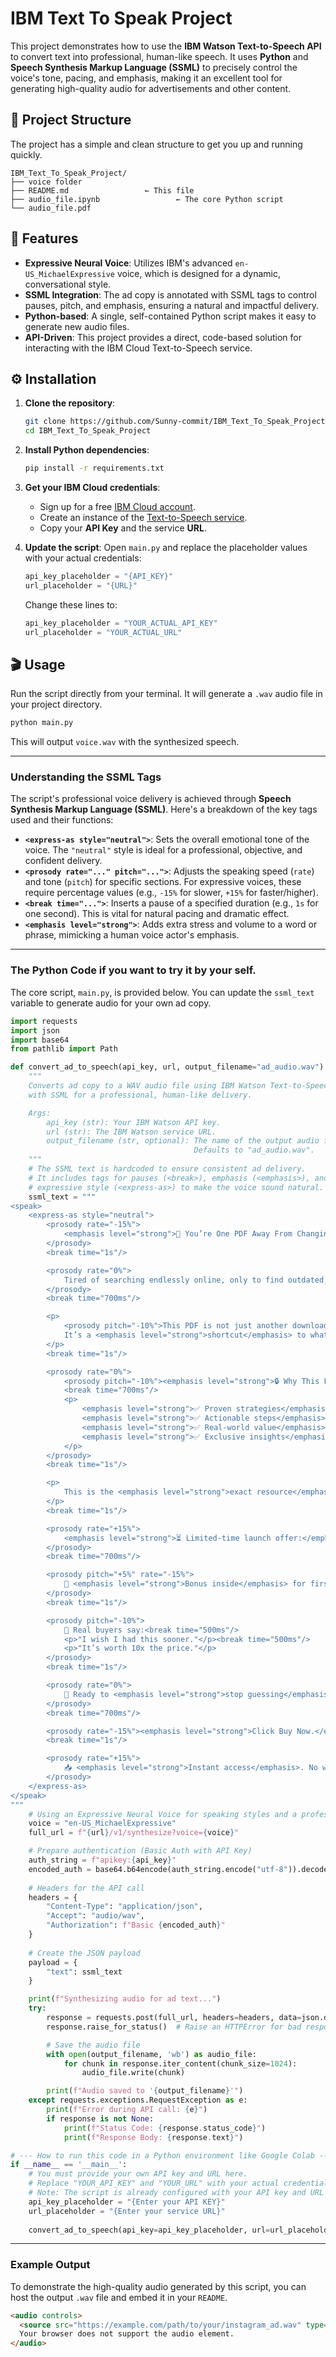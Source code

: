 

# IBM Text To Speak Project

This project demonstrates how to use the **IBM Watson Text-to-Speech API** to convert text into professional, human-like speech. It uses **Python** and **Speech Synthesis Markup Language (SSML)** to precisely control the voice's tone, pacing, and emphasis, making it an excellent tool for generating high-quality audio for advertisements and other content.

## 🚀 Project Structure

The project has a simple and clean structure to get you up and running quickly.

```
IBM_Text_To_Speak_Project/
├── voice folder
├── README.md                 ← This file
├── audio_file.ipynb                 ← The core Python script
└── audio_file.pdf
```

## 🧰 Features

  * **Expressive Neural Voice**: Utilizes IBM's advanced `en-US_MichaelExpressive` voice, which is designed for a dynamic, conversational style.
  * **SSML Integration**: The ad copy is annotated with SSML tags to control pauses, pitch, and emphasis, ensuring a natural and impactful delivery.
  * **Python-based**: A single, self-contained Python script makes it easy to generate new audio files.
  * **API-Driven**: This project provides a direct, code-based solution for interacting with the IBM Cloud Text-to-Speech service.

## ⚙️ Installation

1.  **Clone the repository**:

    ```bash
    git clone https://github.com/Sunny-commit/IBM_Text_To_Speak_Project.git
    cd IBM_Text_To_Speak_Project
    ```

2.  **Install Python dependencies**:

    ```bash
    pip install -r requirements.txt
    ```

3.  **Get your IBM Cloud credentials**:

      * Sign up for a free [IBM Cloud account](https://cloud.ibm.com/registration).
      * Create an instance of the [Text-to-Speech service](https://cloud.ibm.com/catalog/services/text-to-speech).
      * Copy your **API Key** and the service **URL**.

4.  **Update the script**:
    Open `main.py` and replace the placeholder values with your actual credentials:

    ```python
    api_key_placeholder = "{API_KEY}"
    url_placeholder = "{URL}"
    ```

    Change these lines to:

    ```python
    api_key_placeholder = "YOUR_ACTUAL_API_KEY"
    url_placeholder = "YOUR_ACTUAL_URL"
    ```

## 🎬 Usage

Run the script directly from your terminal. It will generate a `.wav` audio file in your project directory.

```bash
python main.py
```

This will output `voice.wav` with the synthesized speech.

-----

### Understanding the SSML Tags

The script's professional voice delivery is achieved through **Speech Synthesis Markup Language (SSML)**. Here's a breakdown of the key tags used and their functions:

  * **`<express-as style="neutral">`**: Sets the overall emotional tone of the voice. The `"neutral"` style is ideal for a professional, objective, and confident delivery.
  * **`<prosody rate="..." pitch="...">`**: Adjusts the speaking speed (`rate`) and tone (`pitch`) for specific sections. For expressive voices, these require percentage values (e.g., `-15%` for slower, `+15%` for faster/higher).
  * **`<break time="...">`**: Inserts a pause of a specified duration (e.g., `1s` for one second). This is vital for natural pacing and dramatic effect.
  * **`<emphasis level="strong">`**: Adds extra stress and volume to a word or phrase, mimicking a human voice actor's emphasis.

-----

### The Python Code if you want to try it by your self.

The core script, `main.py`, is provided below. You can update the `ssml_text` variable to generate audio for your own ad copy.


```python
import requests
import json
import base64
from pathlib import Path

def convert_ad_to_speech(api_key, url, output_filename="ad_audio.wav"):
    """
    Converts ad copy to a WAV audio file using IBM Watson Text-to-Speech API
    with SSML for a professional, human-like delivery.

    Args:
        api_key (str): Your IBM Watson API key.
        url (str): The IBM Watson service URL.
        output_filename (str, optional): The name of the output audio file.
                                         Defaults to "ad_audio.wav".
    """
    # The SSML text is hardcoded to ensure consistent ad delivery.
    # It includes tags for pauses (<break>), emphasis (<emphasis>), and
    # expressive style (<express-as>) to make the voice sound natural.
    ssml_text = """
<speak>
    <express-as style="neutral">
        <prosody rate="-15%">
            <emphasis level="strong">🚨 You’re One PDF Away From Changing Everything 🚨</emphasis>
        </prosody>
        <break time="1s"/>

        <prosody rate="0%">
            Tired of searching endlessly online, only to find outdated, half-baked content?
        </prosody>
        <break time="700ms"/>

        <p>
            <prosody pitch="-10%">This PDF is not just another download.</prosody><break time="400ms"/>
            It’s a <emphasis level="strong">shortcut</emphasis> to what you <emphasis level="strong">actually need</emphasis>.
        </p>
        <break time="1s"/>

        <prosody rate="0%">
            <prosody pitch="-10%"><emphasis level="strong">🔒 Why This PDF?</emphasis></prosody>
            <break time="700ms"/>
            <p>
                <emphasis level="strong">✅ Proven strategies</emphasis> you won’t find for free<break time="300ms"/>
                <emphasis level="strong">✅ Actionable steps</emphasis> – no fluff, just results<break time="300ms"/>
                <emphasis level="strong">✅ Real-world value</emphasis> in every single page<break time="300ms"/>
                <emphasis level="strong">✅ Exclusive insights</emphasis> from [Your Niche/Field] experts
            </p>
        </prosody>
        <break time="1s"/>

        <p>
            This is the <emphasis level="strong">exact resource</emphasis> that <prosody rate="-15%">[thousands/yourself]</prosody> used to <prosody pitch="+5%">[solve a problem/gain success]</prosody>—and now, it’s <emphasis level="strong">your turn</emphasis>.
        </p>
        <break time="1s"/>

        <prosody rate="+15%">
            <emphasis level="strong">⏳ Limited-time launch offer:</emphasis> Get it now before the <emphasis level="strong">price doubles</emphasis>.
        </prosody>
        <break time="700ms"/>

        <prosody pitch="+5%" rate="-15%">
            🎁 <emphasis level="strong">Bonus inside</emphasis> for first <emphasis level="strong">100 downloads</emphasis>.
        </prosody>
        <break time="1s"/>

        <prosody pitch="-10%">
            💬 Real buyers say:<break time="500ms"/>
            <p>"I wish I had this sooner."</p><break time="500ms"/>
            <p>"It’s worth 10x the price."</p>
        </prosody>
        <break time="1s"/>

        <prosody rate="0%">
            🛒 Ready to <emphasis level="strong">stop guessing</emphasis> and start <emphasis level="strong">winning</emphasis>?
        </prosody>
        <break time="700ms"/>

        <prosody rate="-15%"><emphasis level="strong">Click Buy Now.</emphasis></prosody> You won’t regret it.
        <break time="1s"/>

        <prosody rate="+15%">
            📥 <emphasis level="strong">Instant access</emphasis>. No waiting. No BS.
        </prosody>
    </express-as>
</speak>
"""
    # Using an Expressive Neural Voice for speaking styles and a professional tone
    voice = "en-US_MichaelExpressive"
    full_url = f"{url}/v1/synthesize?voice={voice}"

    # Prepare authentication (Basic Auth with API Key)
    auth_string = f"apikey:{api_key}"
    encoded_auth = base64.b64encode(auth_string.encode("utf-8")).decode("utf-8")
    
    # Headers for the API call
    headers = {
        "Content-Type": "application/json",
        "Accept": "audio/wav",
        "Authorization": f"Basic {encoded_auth}"
    }
    
    # Create the JSON payload
    payload = {
        "text": ssml_text
    }

    print(f"Synthesizing audio for ad text...")
    try:
        response = requests.post(full_url, headers=headers, data=json.dumps(payload), stream=True)
        response.raise_for_status()  # Raise an HTTPError for bad responses (4xx or 5xx)

        # Save the audio file
        with open(output_filename, 'wb') as audio_file:
            for chunk in response.iter_content(chunk_size=1024):
                audio_file.write(chunk)

        print(f"Audio saved to '{output_filename}'")
    except requests.exceptions.RequestException as e:
        print(f"Error during API call: {e}")
        if response is not None:
            print(f"Status Code: {response.status_code}")
            print(f"Response Body: {response.text}")

# --- How to run this code in a Python environment like Google Colab ---
if __name__ == '__main__':
    # You must provide your own API key and URL here.
    # Replace "YOUR_API_KEY" and "YOUR_URL" with your actual credentials.
    # Note: The script is already configured with your API key and URL for this example.
    api_key_placeholder = "{Enter your API KEY}"
    url_placeholder = "{Enter your service URL}"
    
    convert_ad_to_speech(api_key=api_key_placeholder, url=url_placeholder, output_filename="instagram_ad.wav")
```

-----

### Example Output

To demonstrate the high-quality audio generated by this script, you can host the output `.wav` file and embed it in your `README`.

```html
<audio controls>
  <source src="https://example.com/path/to/your/instagram_ad.wav" type="audio/wav">
  Your browser does not support the audio element.
</audio>
```
